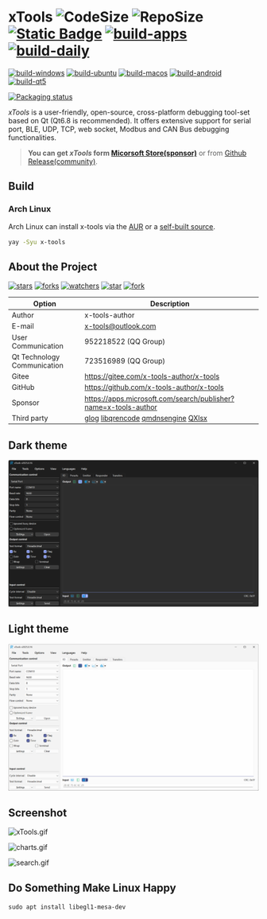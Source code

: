 # xTools ![CodeSize](https://img.shields.io/github/languages/code-size/x-tools-author/x-tools) ![RepoSize](https://img.shields.io/github/repo-size/x-tools-author/x-tools) [![Static Badge](https://img.shields.io/badge/sponsor-Microsoft_Sotre-blue)](https://apps.microsoft.com/detail/9p29h1ndnkbb) [![build-apps](https://github.com/x-tools-author/x-tools/actions/workflows/build-apps.yml/badge.svg)](https://github.com/x-tools-author/x-tools/actions/workflows/build-apps.yml) [![build-daily](https://github.com/x-tools-author/x-tools/actions/workflows/build-daily.yml/badge.svg)](https://github.com/x-tools-author/x-tools/actions/workflows/build-daily.yml)

[![build-windows](https://github.com/x-tools-author/x-tools/actions/workflows/build-windows.yml/badge.svg)](https://github.com/x-tools-author/x-tools/actions/workflows/build-windows.yml)
[![build-ubuntu](https://github.com/x-tools-author/x-tools/actions/workflows/build-ubuntu.yml/badge.svg)](https://github.com/x-tools-author/x-tools/actions/workflows/build-ubuntu.yml)
[![build-macos](https://github.com/x-tools-author/x-tools/actions/workflows/build-macos.yml/badge.svg)](https://github.com/x-tools-author/x-tools/actions/workflows/build-macos.yml)
[![build-android](https://github.com/x-tools-author/x-tools/actions/workflows/build-android.yml/badge.svg)](https://github.com/x-tools-author/x-tools/actions/workflows/build-android.yml)
[![build-qt5](https://github.com/x-tools-author/x-tools/actions/workflows/build-qt5.yml/badge.svg)](https://github.com/x-tools-author/x-tools/actions/workflows/build-qt5.yml)

[![Packaging status](https://repology.org/badge/vertical-allrepos/x-tools.svg)](https://repology.org/project/x-tools/versions)

*xTools* is a user-friendly, open-source, cross-platform debugging tool-set based on Qt (Qt6.8 is recommended). It offers extensive support for serial port, BLE, UDP, TCP, web socket, Modbus and CAN Bus debugging functionalities.

> **You can get *xTools* form [Micorsoft Store(sponsor)](https://apps.microsoft.com/detail/9p29h1ndnkbb)** or from [Github Release(community)](https://github.com/x-tools-author/x-tools/releases).

## Build

### Arch Linux

Arch Linux can install x-tools via the [AUR](https://aur.archlinux.org/packages/x-tools) or a [self-built source](https://github.com/taotieren/aur-repo).

```bash
yay -Syu x-tools
```

## About the Project

<!--https://sdpro.top/blog/html/article/1016.html-->
[![stars](https://img.shields.io/github/stars/x-tools-author/x-tools?style=social)](https://img.shields.io/github/stars/x-tools-author/x-tools?style=social)
[![forks](https://img.shields.io/github/forks/x-tools-author/x-tools?style=social)](https://img.shields.io/github/forks/x-tools-author/x-tools?style=social)
[![watchers](https://img.shields.io/github/watchers/x-tools-author/x-tools?style=social)](https://img.shields.io/github/watchers/x-tools-author/x-tools?style=social)
[![star](https://gitee.com/x-tools-author/x-tools/badge/star.svg?theme=dark)](https://gitee.com/x-tools-author/x-tools/stargazers)
[![fork](https://gitee.com/x-tools-author/x-tools/badge/fork.svg?theme=dark)](https://gitee.com/x-tools-author/x-tools/members)

|Option|Description|
|---|---|
|Author|x-tools-author|
|E-mail|<x-tools@outlook.com>|
|User Communication| 952218522 (QQ Group)|
|Qt Technology Communication|723516989 (QQ Group)|
|Gitee| <https://gitee.com/x-tools-author/x-tools>|
|GitHub| <https://github.com/x-tools-author/x-tools>|
|Sponsor|<https://apps.microsoft.com/search/publisher?name=x-tools-author>|
|Third party|[glog](https://github.com/google/glog) [libqrencode](https://github.com/fukuchi/libqrencode) [qmdnsengine](https://github.com/nitroshare/qmdnsengine) [QXlsx](https://github.com/QtExcel/QXlsx)|

## Dark theme

![xToolsDark.png](res/images/dark.png)

## Light theme

![xToolsLight.png](res/images/light.png)

## Screenshot

![xTools.gif](res/images/xtools.gif)

![charts.gif](res/images/charts.gif)

![search.gif](res/images/search.png)

## Do Something Make Linux Happy

```shell
sudo apt install libegl1-mesa-dev
```